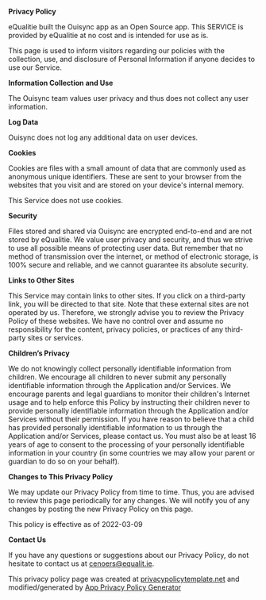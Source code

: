 **Privacy Policy**

eQualitie built the Ouisync app as an Open Source app. This SERVICE is provided by eQualitie at no cost and is intended for use as is.

This page is used to inform visitors regarding our policies with the collection, use, and disclosure of Personal Information if anyone decides to use our Service.

**Information Collection and Use**

The Ouisync team values user privacy and thus does not collect any user information.

**Log Data**

Ouisync does not log any additional data on user devices.

**Cookies**

Cookies are files with a small amount of data that are commonly used as anonymous unique identifiers. These are sent to your browser from the websites that you visit and are stored on your device's internal memory.

This Service does not use cookies. 

**Security**

Files stored and shared via Ouisync are encrypted end-to-end and are not stored by eQualitie. We value user privacy and security, and thus we strive to use all possible means of protecting user data. But remember that no method of transmission over the internet, or method of electronic storage, is 100% secure and reliable, and we cannot guarantee its absolute security.

**Links to Other Sites**

This Service may contain links to other sites. If you click on a third-party link, you will be directed to that site. Note that these external sites are not operated by us. Therefore, we strongly advise you to review the Privacy Policy of these websites. We have no control over and assume no responsibility for the content, privacy policies, or practices of any third-party sites or services.

**Children’s Privacy**

We do not knowingly collect personally identifiable information from children. We encourage all children to never submit any personally identifiable information through the Application and/or Services. We encourage parents and legal guardians to monitor their children's Internet usage and to help enforce this Policy by instructing their children never to provide personally identifiable information through the Application and/or Services without their permission. If you have reason to believe that a child has provided personally identifiable information to us through the Application and/or Services, please contact us. You must also be at least 16 years of age to consent to the processing of your personally identifiable information in your country (in some countries we may allow your parent or guardian to do so on your behalf).

**Changes to This Privacy Policy**

We may update our Privacy Policy from time to time. Thus, you are advised to review this page periodically for any changes. We will notify you of any changes by posting the new Privacy Policy on this page.

This policy is effective as of 2022-03-09

**Contact Us**

If you have any questions or suggestions about our Privacy Policy, do not hesitate to contact us at cenoers@equalit.ie.

This privacy policy page was created at [privacypolicytemplate.net](https://privacypolicytemplate.net) and modified/generated by [App Privacy Policy Generator](https://app-privacy-policy-generator.nisrulz.com/)
